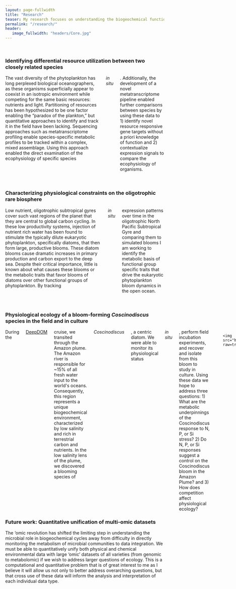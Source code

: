 ```yaml
---
layout: page-fullwidth
title: "Research"
teaser: My research focuses on understanding the biogeochemical functioning and physiological ecology of eukaryotic phytoplankton in a changing ocean. In particular, I am interested in the maintenance of genetic diversity in these populations and the role of biodiversity in ecosystem functioning. I use a combination of culture- and field-based experiments and 'omic techniques to address these questions.
permalink: "/research/"
header:
   image_fullwidth: "headers/Core.jpg"
---
```

<br>
  <h3>Identifying differential resource utilization between two closely related species</h3>
<div class="row">
  <div class="medium-8 columns">
The vast diversity of the phytoplankton has long perplexed biological oceanographers, as these organisms superficially appear to coexist in an isotropic environment while competing for the same basic resources: nutrients and light. Partitioning of resources has been hypothesized to be one factor enabling the “paradox of the plankton,” but quantitative approaches to identify and track it in the field have been lacking. Sequencing approaches such as metatranscriptome profiling enable species-specific metabolic profiles to be tracked within a complex, mixed assemblage. Using this approach enabled the direct examination of the ecophysiology of specific species <i>in situ</i>. Additionally, the development of a novel metatranscriptome pipeline enabled further comparisons between species by using these data to 1) identify novel resource responsive gene targets without a priori knowledge of function and 2) contextualize expression signals to compare the ecophysiology of organisms. 
</div>
  <div class="medium-4 columns">
  <img src="https://github.com/halexand/halexand.github.io/blob/master/images/CellMap_NB.png?raw=true" alt="">
</div>
</div>

<br>
<br>

 <h3>Characterizing physiological constraints on the oligotrophic rare biosphere</h3>
<div class="row">
  <div class="medium-4 columns">
  <img src="https://github.com/halexand/halexand.github.io/blob/master/images/diatom_heat.png?raw=true" alt="">
  </div>
  <div class="medium-8 columns">
Low nutrient, oligotrophic subtropical gyres cover such vast regions of the planet that they are central to global carbon cycling. In these low productivity systems, injection of nutrient rich water has been found to stimulate the typically dilute eukaryotic phytoplankton, specifically diatoms, that then form large, productive blooms. These diatom blooms cause dramatic increases in primary production and carbon export to the deep sea. Despite their critical importance, little is known about what causes these blooms or the metabolic traits that favor blooms of diatoms over other functional groups of phytoplankton. By tracking <i>in situ</i> expression patterns over time in the oligotrophic North Pacific Subtropical Gyre and comparing them to simulated blooms I am working to identify the metabolic basis of functional group specific traits that drive the eukaryotic phytoplankton bloom dynamics in the open ocean.
</div>
</div>

<br>
<br>
 <h3>Physiological ecology of a bloom-forming <i>Coscinodiscus</i> species in the field and in culture</h3>
<div class="row">
  <div class="medium-8 columns">
  During the <a href="http://deep-dom.blogspot.com/">DeepDOM</a> cruise, we transited through the Amazon plume. The Amazon river is responsible for ~15% of all fresh water input to the world's oceans. Consequently, this region represents a unique biogeochemical environment, characterized by low salinity and rich in terrestrial carbon and nutrients. In the low salinity lens of the plume, we discovered a blooming species of <i>Coscinodiscus</i>, a centric diatom. We were able to monitor its physiological status <i>in situ</i>, perform field incubation experiments, and recover and isolate from this bloom to study in culture. Using these data we hope to address three questions: 1) What are the metabolic underpinnings of the Coscinodiscus response to N, P, or Si stress? 2) Do N, P, or Si responses suggest a control on the Coscinodiscus bloom in the Amazon Plume? and 3) How does competition affect  physiological ecology? 

    </div>
  <div class="medium-4 columns">

    <img src="https://github.com/halexand/halexand.github.io/blob/master/images/Cosci.png?raw=true" alt="">
   </div>
</div>

<h3> Future work: Quantitative unification of multi-omic datasets</h3>

The ‘omic revolution has shifted the limiting step in understanding the microbial role in biogeochemical cycles away from difficulty in directly monitoring the metabolism of microbial communities to data integration. We must be able to quantitatively unify both physical and chemical environmental data with large ‘omic’ datasets of all varieties (from genomic to metabolomic) if we wish to address larger questions of ecology. This is a computational and quantitative problem that is of great interest to me as I believe it will allow us not only to better address overarching questions, but that cross use of these data will inform the analysis and interpretation of each individual data type. 

